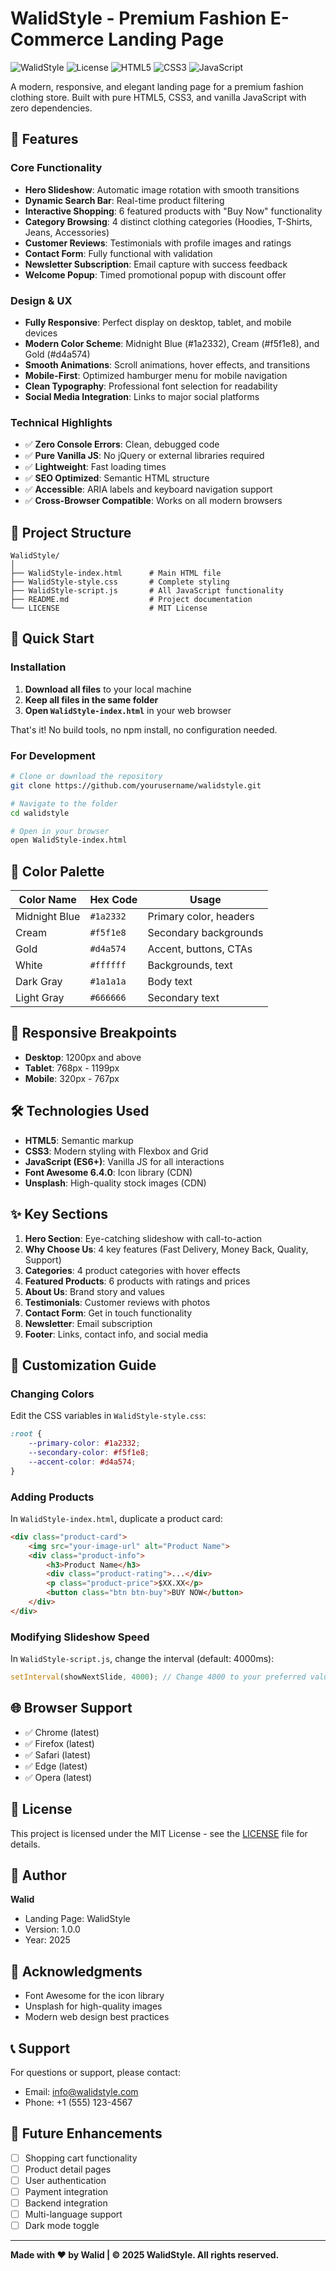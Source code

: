 # WalidStyle - Premium Fashion E-Commerce Landing Page

![WalidStyle](https://img.shields.io/badge/Version-1.0.0-blue)
![License](https://img.shields.io/badge/License-MIT-green)
![HTML5](https://img.shields.io/badge/HTML5-E34F26?logo=html5&logoColor=white)
![CSS3](https://img.shields.io/badge/CSS3-1572B6?logo=css3&logoColor=white)
![JavaScript](https://img.shields.io/badge/JavaScript-F7DF1E?logo=javascript&logoColor=black)

A modern, responsive, and elegant landing page for a premium fashion clothing store. Built with pure HTML5, CSS3, and vanilla JavaScript with zero dependencies.

## 🌟 Features

### Core Functionality
- **Hero Slideshow**: Automatic image rotation with smooth transitions
- **Dynamic Search Bar**: Real-time product filtering
- **Interactive Shopping**: 6 featured products with "Buy Now" functionality
- **Category Browsing**: 4 distinct clothing categories (Hoodies, T-Shirts, Jeans, Accessories)
- **Customer Reviews**: Testimonials with profile images and ratings
- **Contact Form**: Fully functional with validation
- **Newsletter Subscription**: Email capture with success feedback
- **Welcome Popup**: Timed promotional popup with discount offer

### Design & UX
- **Fully Responsive**: Perfect display on desktop, tablet, and mobile devices
- **Modern Color Scheme**: Midnight Blue (#1a2332), Cream (#f5f1e8), and Gold (#d4a574)
- **Smooth Animations**: Scroll animations, hover effects, and transitions
- **Mobile-First**: Optimized hamburger menu for mobile navigation
- **Clean Typography**: Professional font selection for readability
- **Social Media Integration**: Links to major social platforms

### Technical Highlights
- ✅ **Zero Console Errors**: Clean, debugged code
- ✅ **Pure Vanilla JS**: No jQuery or external libraries required
- ✅ **Lightweight**: Fast loading times
- ✅ **SEO Optimized**: Semantic HTML structure
- ✅ **Accessible**: ARIA labels and keyboard navigation support
- ✅ **Cross-Browser Compatible**: Works on all modern browsers

## 📁 Project Structure

```
WalidStyle/
│
├── WalidStyle-index.html      # Main HTML file
├── WalidStyle-style.css       # Complete styling
├── WalidStyle-script.js       # All JavaScript functionality
├── README.md                  # Project documentation
└── LICENSE                    # MIT License
```

## 🚀 Quick Start

### Installation

1. **Download all files** to your local machine
2. **Keep all files in the same folder**
3. **Open `WalidStyle-index.html`** in your web browser

That's it! No build tools, no npm install, no configuration needed.

### For Development

```bash
# Clone or download the repository
git clone https://github.com/yourusername/walidstyle.git

# Navigate to the folder
cd walidstyle

# Open in your browser
open WalidStyle-index.html
```

## 🎨 Color Palette

| Color Name     | Hex Code  | Usage                    |
|----------------|-----------|--------------------------|
| Midnight Blue  | `#1a2332` | Primary color, headers   |
| Cream          | `#f5f1e8` | Secondary backgrounds    |
| Gold           | `#d4a574` | Accent, buttons, CTAs    |
| White          | `#ffffff` | Backgrounds, text        |
| Dark Gray      | `#1a1a1a` | Body text                |
| Light Gray     | `#666666` | Secondary text           |

## 📱 Responsive Breakpoints

- **Desktop**: 1200px and above
- **Tablet**: 768px - 1199px
- **Mobile**: 320px - 767px

## 🛠️ Technologies Used

- **HTML5**: Semantic markup
- **CSS3**: Modern styling with Flexbox and Grid
- **JavaScript (ES6+)**: Vanilla JS for all interactions
- **Font Awesome 6.4.0**: Icon library (CDN)
- **Unsplash**: High-quality stock images (CDN)

## ✨ Key Sections

1. **Hero Section**: Eye-catching slideshow with call-to-action
2. **Why Choose Us**: 4 key features (Fast Delivery, Money Back, Quality, Support)
3. **Categories**: 4 product categories with hover effects
4. **Featured Products**: 6 products with ratings and prices
5. **About Us**: Brand story and values
6. **Testimonials**: Customer reviews with photos
7. **Contact Form**: Get in touch functionality
8. **Newsletter**: Email subscription
9. **Footer**: Links, contact info, and social media

## 🔧 Customization Guide

### Changing Colors

Edit the CSS variables in `WalidStyle-style.css`:

```css
:root {
    --primary-color: #1a2332;
    --secondary-color: #f5f1e8;
    --accent-color: #d4a574;
}
```

### Adding Products

In `WalidStyle-index.html`, duplicate a product card:

```html
<div class="product-card">
    <img src="your-image-url" alt="Product Name">
    <div class="product-info">
        <h3>Product Name</h3>
        <div class="product-rating">...</div>
        <p class="product-price">$XX.XX</p>
        <button class="btn btn-buy">BUY NOW</button>
    </div>
</div>
```

### Modifying Slideshow Speed

In `WalidStyle-script.js`, change the interval (default: 4000ms):

```javascript
setInterval(showNextSlide, 4000); // Change 4000 to your preferred value
```

## 🌐 Browser Support

- ✅ Chrome (latest)
- ✅ Firefox (latest)
- ✅ Safari (latest)
- ✅ Edge (latest)
- ✅ Opera (latest)

## 📄 License

This project is licensed under the MIT License - see the [LICENSE](LICENSE) file for details.

## 👤 Author

**Walid**
- Landing Page: WalidStyle
- Version: 1.0.0
- Year: 2025

## 🙏 Acknowledgments

- Font Awesome for the icon library
- Unsplash for high-quality images
- Modern web design best practices

## 📞 Support

For questions or support, please contact:
- Email: info@walidstyle.com
- Phone: +1 (555) 123-4567

## 🔮 Future Enhancements

- [ ] Shopping cart functionality
- [ ] Product detail pages
- [ ] User authentication
- [ ] Payment integration
- [ ] Backend integration
- [ ] Multi-language support
- [ ] Dark mode toggle

---

**Made with ❤️ by Walid | © 2025 WalidStyle. All rights reserved.**
